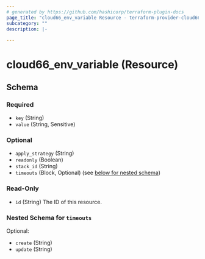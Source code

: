 ```yaml
---
# generated by https://github.com/hashicorp/terraform-plugin-docs
page_title: "cloud66_env_variable Resource - terraform-provider-cloud66"
subcategory: ""
description: |-
  
---
```


# cloud66_env_variable (Resource)





<!-- schema generated by tfplugindocs -->
## Schema

### Required

- `key` (String)
- `value` (String, Sensitive)

### Optional

- `apply_strategy` (String)
- `readonly` (Boolean)
- `stack_id` (String)
- `timeouts` (Block, Optional) (see [below for nested schema](#nestedblock--timeouts))

### Read-Only

- `id` (String) The ID of this resource.

<a id="nestedblock--timeouts"></a>
### Nested Schema for `timeouts`

Optional:

- `create` (String)
- `update` (String)

